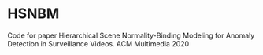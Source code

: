 # HSNBM
Code for paper Hierarchical Scene Normality-Binding Modeling for Anomaly Detection in Surveillance Videos. ACM Multimedia 2020
